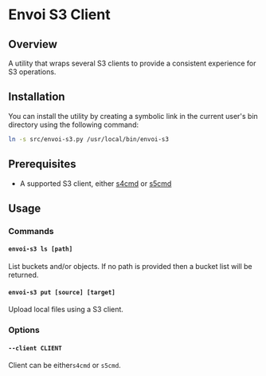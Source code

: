 # Envoi S3 Client

## Overview

A utility that wraps several S3 clients to provide a consistent experience for S3 operations.

## Installation

You can install the utility by creating a symbolic link in the current user's bin directory using 
the following command:

```bash
ln -s src/envoi-s3.py /usr/local/bin/envoi-s3
```

## Prerequisites

- A supported S3 client, either [s4cmd](https://github.com/bloomreach/s4cmd) or [s5cmd](https://github.com/peak/s5cmd)

## Usage

### Commands

#### `envoi-s3 ls [path]`

List buckets and/or objects. If no path is provided then a bucket list will be returned.

#### `envoi-s3 put [source] [target]`

Upload local files using a S3 client.


### Options

#### `--client CLIENT`

Client can be either`s4cmd` or `s5cmd`. 